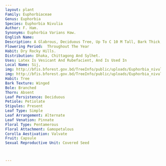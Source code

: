 ```yaml
---
layout: plant
Family: Euphorbiaceae
Genus: Euphorbia
Species: Euphorbia Nivulia
Author: F. Ham.
Synonyms: Euphorbia Varians Haw.
English Name: 
Description: A Glabrous, Deciduous Tree, Up To C 10 M Tall, Bark Thick, Rough, Branches Terete, C 2.5 Cm Thick, With Pairs Of Sharp Stipular Spines, Arising From Spirally-arranged Tubercles. Leaves Sessile, Up To 2.2 Ã— 6.0 Cm, Linear-oblanceolate Or Spathulate, Fleshy, Obtuse, Apiculate, Cuneate At The Base, Nerves Indistinct, Stipules Spiny, C 5 Mm Long, Paired On Each Spine Shield. Cyathia In Axillary Pedunculate Cymes, Towards The Tip Of The Branches, Reddish, Peduncles C 1 Cm Long, Cyathophylls 1-2 Mm Long, Scarious. Involucre Yellow. Anthers Purple With Yellow Pollen, Stigmatic Lobes Flattened And Slightly Expanded, Styles Stout, United To Above The Middle, C 2 Mm Long. Seeds Ovoid-quadrangular. Fruits Triradiate, The Lobes Laterally Compressed, C 6 Ã— 13 Mm, Smooth, Glabrous, Exserted On Pedicels, 4 Mm Long, Smooth.
Flowering Period:  Throughout The Year
Habit: Dry Rocky Hills.
Distribution: Dhaka, Chittagong And Sylhet.
Uses: Latex Is Vesicant And Rubefacient, And Is Used In 
Local Name: Sij, 
img: http://bfis.bforest.gov.bd/TreeInfo/public/uploads/Euphorbia_nivulia.jpg
img: http://bfis.bforest.gov.bd/TreeInfo/public/uploads/Euphorbia_nivulia1.jpg
Habit: Tree
Bark Texture: Winged
Bole: Branched
Thorn: Absent
Leaf Persistence: Deciduous
Petiole: Petiolate
Stipules: Present
Leaf Type: Simple
Leaf Arrangement: Alternate
Leaf Venation: Pinnate
Floral Type: Pentamerous
Floral Attachment: Gamopetalous
Corolla Aestivation: Valvate
Fruit: Capsule
Sexual Reproductive Unit: Covered Seed



---
```


